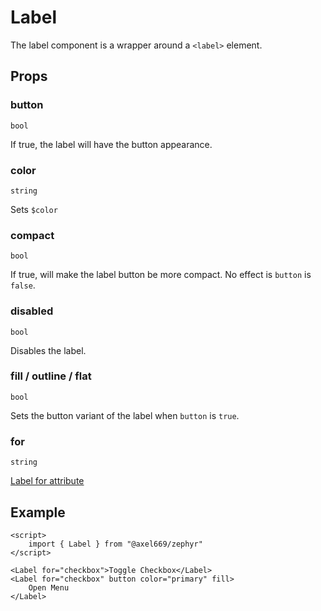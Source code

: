 # Label
The label component is a wrapper around a `<label>` element.

## Props

### button
`bool`

If true, the label will have the button appearance.

### color
`string`

Sets `$color`

### compact
`bool`

If true, will make the label button be more compact. No effect is `button` is
`false`.

### disabled
`bool`

Disables the label.

### fill / outline / flat
`bool`

Sets the button variant of the label when `button` is `true`.

### for
`string`

[Label for attribute](https://developer.mozilla.org/en-US/docs/Web/HTML/Element/label#for)

## Example

```svelte
<script>
    import { Label } from "@axel669/zephyr"
</script>

<Label for="checkbox">Toggle Checkbox</Label>
<Label for="checkbox" button color="primary" fill>
    Open Menu
</Label>
```
